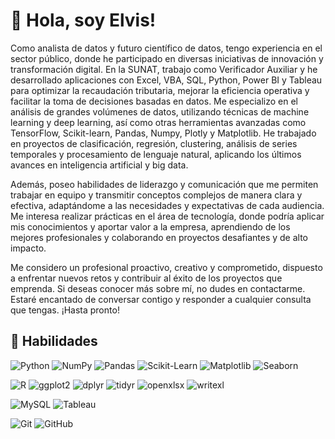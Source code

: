 # 👋 Hola, soy Elvis!

Como analista de datos y futuro científico de datos, tengo experiencia en el sector público, donde he participado en diversas iniciativas de innovación y transformación digital. En la SUNAT, trabajo como Verificador Auxiliar y he desarrollado aplicaciones con Excel, VBA, SQL, Python, Power BI y Tableau para optimizar la recaudación tributaria, mejorar la eficiencia operativa y facilitar la toma de decisiones basadas en datos. Me especializo en el análisis de grandes volúmenes de datos, utilizando técnicas de machine learning y deep learning, así como otras herramientas avanzadas como TensorFlow, Scikit-learn, Pandas, Numpy, Plotly y Matplotlib. He trabajado en proyectos de clasificación, regresión, clustering, análisis de series temporales y procesamiento de lenguaje natural, aplicando los últimos avances en inteligencia artificial y big data.

Además, poseo habilidades de liderazgo y comunicación que me permiten trabajar en equipo y transmitir conceptos complejos de manera clara y efectiva, adaptándome a las necesidades y expectativas de cada audiencia. Me interesa realizar prácticas en el área de tecnología, donde podría aplicar mis conocimientos y aportar valor a la empresa, aprendiendo de los mejores profesionales y colaborando en proyectos desafiantes y de alto impacto.

Me considero un profesional proactivo, creativo y comprometido, dispuesto a enfrentar nuevos retos y contribuir al éxito de los proyectos que emprenda. Si deseas conocer más sobre mí, no dudes en contactarme. Estaré encantado de conversar contigo y responder a cualquier consulta que tengas. ¡Hasta pronto!

## 🚀 Habilidades

![Python](https://img.shields.io/badge/Python-3776AB?style=for-the-badge&logo=python&logoColor=white)
![NumPy](https://img.shields.io/badge/NumPy-013243?style=for-the-badge&logo=numpy&logoColor=white)
![Pandas](https://img.shields.io/badge/Pandas-150458?style=for-the-badge&logo=pandas&logoColor=white)
![Scikit-Learn](https://img.shields.io/badge/Scikit--Learn-F7931E?style=for-the-badge&logo=scikit-learn&logoColor=white)
![Matplotlib](https://img.shields.io/badge/Matplotlib-3776AB?style=for-the-badge)
![Seaborn](https://img.shields.io/badge/Seaborn-3776AB?style=for-the-badge)

![R](https://img.shields.io/badge/R-276DC3?style=for-the-badge&logo=r&logoColor=white)
![ggplot2](https://img.shields.io/badge/ggplot2-276DC3?style=for-the-badge&logo=r&logoColor=white)
![dplyr](https://img.shields.io/badge/dplyr-276DC3?style=for-the-badge&logo=r&logoColor=white)
![tidyr](https://img.shields.io/badge/tidyr-276DC3?style=for-the-badge&logo=r&logoColor=white)
![openxlsx](https://img.shields.io/badge/openxlsx-276DC3?style=for-the-badge&logo=r&logoColor=white)
![writexl](https://img.shields.io/badge/writexl-276DC3?style=for-the-badge&logo=r&logoColor=white)

![MySQL](https://img.shields.io/badge/MySQL-4479A1?style=for-the-badge&logo=mysql&logoColor=white)
![Tableau](https://img.shields.io/badge/Tableau-E97627?style=for-the-badge&logo=tableau&logoColor=white)

![Git](https://img.shields.io/badge/Git-F05032?style=for-the-badge&logo=git&logoColor=white)
![GitHub](https://img.shields.io/badge/GitHub-181717?style=for-the-badge&logo=github&logoColor=white)
